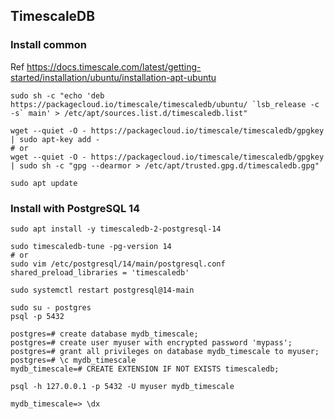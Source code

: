 ## TimescaleDB

### Install common

Ref https://docs.timescale.com/latest/getting-started/installation/ubuntu/installation-apt-ubuntu

```
sudo sh -c "echo 'deb https://packagecloud.io/timescale/timescaledb/ubuntu/ `lsb_release -c -s` main' > /etc/apt/sources.list.d/timescaledb.list"

wget --quiet -O - https://packagecloud.io/timescale/timescaledb/gpgkey | sudo apt-key add -
# or
wget --quiet -O - https://packagecloud.io/timescale/timescaledb/gpgkey | sudo sh -c "gpg --dearmor > /etc/apt/trusted.gpg.d/timescaledb.gpg"

sudo apt update
```

### Install with PostgreSQL 14

```
sudo apt install -y timescaledb-2-postgresql-14
```

```
sudo timescaledb-tune -pg-version 14
# or
sudo vim /etc/postgresql/14/main/postgresql.conf
shared_preload_libraries = 'timescaledb'

sudo systemctl restart postgresql@14-main
```

```
sudo su - postgres
psql -p 5432

postgres=# create database mydb_timescale;
postgres=# create user myuser with encrypted password 'mypass';
postgres=# grant all privileges on database mydb_timescale to myuser;
postgres=# \c mydb_timescale
mydb_timescale=# CREATE EXTENSION IF NOT EXISTS timescaledb;
```

```
psql -h 127.0.0.1 -p 5432 -U myuser mydb_timescale

mydb_timescale=> \dx
```
